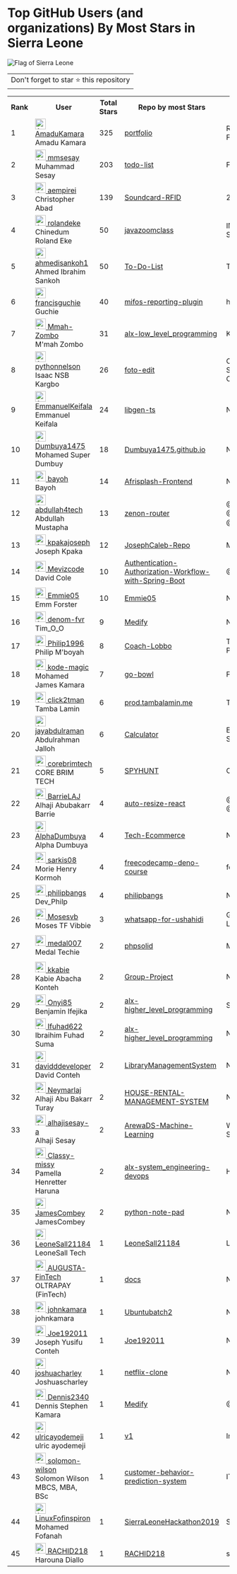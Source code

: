 # Top GitHub Users (and organizations) By Most Stars in Sierra Leone

![Flag of Sierra Leone](https://upload.wikimedia.org/wikipedia/commons/1/17/Flag_of_Sierra_Leone.svg)

<table>
	<tr>
		<td>
			Don't forget to star ⭐ this repository
		</td>
	</tr>
</table>

<table>
	<tr>
		<th>Rank</th>
		<th>User</th>
		<th>Total Stars</th>
		<th>Repo by most Stars</th>
		<th>Company</th>
		<th>Location</th>
	</tr>
	<tr>
		<td>1</td>
		<td><a href="https://github.com/AmaduKamara"><img src="https://avatars.githubusercontent.com/u/50941074?s=72&u=38592ae852a8d131c1402c216a11157ae5c72394&v=4" width="24" alt="Avatar of AmaduKamara"> AmaduKamara</a><br/>
Amadu Kamara</td>
		<td>325</td>
		<td><a href="https://github.com/AmaduKamara/portfolio">portfolio</a></td>
		<td>Remote Front-End and Full-Stack Developer</td>
		<td>Freetown, Sierra Leone.</td>
	</tr>
	<tr>
		<td>2</td>
		<td><a href="https://github.com/mmsesay"><img src="https://avatars.githubusercontent.com/u/39523312?s=72&u=e2db8b072ad3011139724255c14720b3b3ab4ba4&v=4" width="24" alt="Avatar of mmsesay"> mmsesay</a><br/>
Muhammad Sesay</td>
		<td>203</td>
		<td><a href="https://github.com/mmsesay/todo-list">todo-list</a></td>
		<td>Fusesl</td>
		<td>Freetown, Sierra Leone</td>
	</tr>
	<tr>
		<td>3</td>
		<td><a href="https://github.com/aempirei"><img src="https://avatars.githubusercontent.com/u/16069?s=72&u=c7f00de37b6f07d7d0f931c4a40b8aab5f5ba0ed&v=4" width="24" alt="Avatar of aempirei"> aempirei</a><br/>
Christopher Abad</td>
		<td>139</td>
		<td><a href="https://github.com/aempirei/Soundcard-RFID">Soundcard-RFID</a></td>
		<td>256 LLC</td>
		<td>Freetown, Sierra Leone</td>
	</tr>
	<tr>
		<td>4</td>
		<td><a href="https://github.com/rolandeke"><img src="https://avatars.githubusercontent.com/u/47756447?s=72&u=7ce42662cb75ac02bdc9b95e5f6bbd22ae4adc20&v=4" width="24" alt="Avatar of rolandeke"> rolandeke</a><br/>
Chinedum Roland Eke</td>
		<td>50</td>
		<td><a href="https://github.com/rolandeke/javazoomclass">javazoomclass</a></td>
		<td>IMO TECH SOLUTIONS</td>
		<td>Freetown, Sierra Leone</td>
	</tr>
	<tr>
		<td>5</td>
		<td><a href="https://github.com/ahmedisankoh1"><img src="https://avatars.githubusercontent.com/u/142759143?s=72&u=d55eb058713ac983737e5fd6e1e311f7b93d9985&v=4" width="24" alt="Avatar of ahmedisankoh1"> ahmedisankoh1</a><br/>
Ahmed Ibrahim Sankoh</td>
		<td>50</td>
		<td><a href="https://github.com/ahmedisankoh1/To-Do-List">To-Do-List</a></td>
		<td>Tech Inspire SL</td>
		<td>Freetown, Sierra Leone</td>
	</tr>
	<tr>
		<td>6</td>
		<td><a href="https://github.com/francisguchie"><img src="https://avatars.githubusercontent.com/u/22683654?s=72&u=c92be2e50d3e0fea33c110ba47f8e81f2d07f120&v=4" width="24" alt="Avatar of francisguchie"> francisguchie</a><br/>
Guchie</td>
		<td>40</td>
		<td><a href="https://github.com/openMF/mifos-reporting-plugin">mifos-reporting-plugin</a></td>
		<td>https://guchietech.com</td>
		<td>Freetown</td>
	</tr>
	<tr>
		<td>7</td>
		<td><a href="https://github.com/Mmah-Zombo"><img src="https://avatars.githubusercontent.com/u/110876378?s=72&u=7db00a3b68dc73a3477c2f3067bf4d43fe0dfded&v=4" width="24" alt="Avatar of Mmah-Zombo"> Mmah-Zombo</a><br/>
M'mah Zombo</td>
		<td>31</td>
		<td><a href="https://github.com/Mmah-Zombo/alx-low_level_programming">alx-low_level_programming</a></td>
		<td>Korlie Limited</td>
		<td>Wilberforce, Freetown.</td>
	</tr>
	<tr>
		<td>8</td>
		<td><a href="https://github.com/pythonnelson"><img src="https://avatars.githubusercontent.com/u/77267910?s=72&u=b86824f40ca70f2d5b7f8d34000d379ffb709457&v=4" width="24" alt="Avatar of pythonnelson"> pythonnelson</a><br/>
Isaac NSB Kargbo</td>
		<td>26</td>
		<td><a href="https://github.com/pythonnelson/foto-edit">foto-edit</a></td>
		<td>CIO and Founder of Smart Tech Consortium</td>
		<td>Freetown</td>
	</tr>
	<tr>
		<td>9</td>
		<td><a href="https://github.com/EmmanuelKeifala"><img src="https://avatars.githubusercontent.com/u/54929076?s=72&u=9537779e19cf64468b258a2b388df52113a8e413&v=4" width="24" alt="Avatar of EmmanuelKeifala"> EmmanuelKeifala</a><br/>
Emmanuel Keifala</td>
		<td>24</td>
		<td><a href="https://github.com/EmmanuelKeifala/libgen-ts">libgen-ts</a></td>
		<td>None</td>
		<td>Freetown, Sierra Leone	</td>
	</tr>
	<tr>
		<td>10</td>
		<td><a href="https://github.com/Dumbuya1475"><img src="https://avatars.githubusercontent.com/u/148585277?s=72&u=766592401ea0eab7489ce43817a6eb123c530c23&v=4" width="24" alt="Avatar of Dumbuya1475"> Dumbuya1475</a><br/>
Mohamed Super Dumbuy</td>
		<td>18</td>
		<td><a href="https://github.com/Dumbuya1475/Dumbuya1475.github.io">Dumbuya1475.github.io</a></td>
		<td>None</td>
		<td>Freetown-Sierra Leone</td>
	</tr>
	<tr>
		<td>11</td>
		<td><a href="https://github.com/bayoh"><img src="https://avatars.githubusercontent.com/u/12776314?s=72&u=ddc6c26d39553c5d217a79dc5e41de80cb591bca&v=4" width="24" alt="Avatar of bayoh"> bayoh</a><br/>
Bayoh</td>
		<td>14</td>
		<td><a href="https://github.com/AfriSplash-Remotely/Afrisplash-Frontend">Afrisplash-Frontend</a></td>
		<td>None</td>
		<td>Freetown, Sierra Leone</td>
	</tr>
	<tr>
		<td>12</td>
		<td><a href="https://github.com/abdullah4tech"><img src="https://avatars.githubusercontent.com/u/118620815?s=72&u=96cf0a2bc965c6125eacd0eff3509b67317d22fe&v=4" width="24" alt="Avatar of abdullah4tech"> abdullah4tech</a><br/>
Abdullah Mustapha</td>
		<td>13</td>
		<td><a href="https://github.com/n8bird-oss/zenon-router">zenon-router</a></td>
		<td>@Geneline-X | @DropX-Labs | @n8bird-oss</td>
		<td>Freetown, Sierra Leone.</td>
	</tr>
	<tr>
		<td>13</td>
		<td><a href="https://github.com/kpakajoseph"><img src="https://avatars.githubusercontent.com/u/109222556?s=72&u=a75d7ed106272b74684774df3455941cd1e4d5a9&v=4" width="24" alt="Avatar of kpakajoseph"> kpakajoseph</a><br/>
Joseph Kpaka</td>
		<td>12</td>
		<td><a href="https://github.com/calebchris000/JosephCaleb-Repo">JosephCaleb-Repo</a></td>
		<td>Microverse</td>
		<td>SIERRA LEONE,FREETOWN</td>
	</tr>
	<tr>
		<td>14</td>
		<td><a href="https://github.com/Mevizcode"><img src="https://avatars.githubusercontent.com/u/81963111?s=72&u=12673d3fc746d673515151971e41ebb4cab369fe&v=4" width="24" alt="Avatar of Mevizcode"> Mevizcode</a><br/>
David Cole</td>
		<td>10</td>
		<td><a href="https://github.com/Mevizcode/Authentication-Authorization-Workflow-with-Spring-Boot">Authentication-Authorization-Workflow-with-Spring-Boot</a></td>
		<td>@Imo-Tech-Solutions </td>
		<td>Freetown, Sierra Leone</td>
	</tr>
	<tr>
		<td>15</td>
		<td><a href="https://github.com/Emmie05"><img src="https://avatars.githubusercontent.com/u/122850466?s=72&u=1bc05e3029125dcfc04f802651c1dbb02ad5764a&v=4" width="24" alt="Avatar of Emmie05"> Emmie05</a><br/>
Emm Forster </td>
		<td>10</td>
		<td><a href="https://github.com/Emmie05/Emmie05">Emmie05</a></td>
		<td>None</td>
		<td>Freetown, Sierra Leone</td>
	</tr>
	<tr>
		<td>16</td>
		<td><a href="https://github.com/denom-fvr"><img src="https://avatars.githubusercontent.com/u/112382479?s=72&u=575a10610d9209a7eef015945c64e6d5882cac41&v=4" width="24" alt="Avatar of denom-fvr"> denom-fvr</a><br/>
Tim_O_O</td>
		<td>9</td>
		<td><a href="https://github.com/Dennis2340/Medify">Medify</a></td>
		<td>None</td>
		<td>Freetown</td>
	</tr>
	<tr>
		<td>17</td>
		<td><a href="https://github.com/Philip1996"><img src="https://avatars.githubusercontent.com/u/96818087?s=72&u=1a3e94205449f100a2d6ff7f4fc1c47bf81a75bd&v=4" width="24" alt="Avatar of Philip1996"> Philip1996</a><br/>
Philip M'boyah</td>
		<td>8</td>
		<td><a href="https://github.com/Unis434/Coach-Lobbo">Coach-Lobbo</a></td>
		<td>The Future Programmer</td>
		<td>Freetown</td>
	</tr>
	<tr>
		<td>18</td>
		<td><a href="https://github.com/kode-magic"><img src="https://avatars.githubusercontent.com/u/81019317?s=72&u=16fce6df8a61b988a1bfefcc56b1c5f26fad7b42&v=4" width="24" alt="Avatar of kode-magic"> kode-magic</a><br/>
Mohamed James Kamara</td>
		<td>7</td>
		<td><a href="https://github.com/kode-magic/go-bowl">go-bowl</a></td>
		<td>Freelancing </td>
		<td>Freetown, Sierra Leone</td>
	</tr>
	<tr>
		<td>19</td>
		<td><a href="https://github.com/click2tman"><img src="https://avatars.githubusercontent.com/u/1200007?s=72&u=c01fdbe37d997b20dee96922d7496f51b72956d4&v=4" width="24" alt="Avatar of click2tman"> click2tman</a><br/>
Tamba Lamin</td>
		<td>6</td>
		<td><a href="https://github.com/click2tman/prod.tambalamin.me">prod.tambalamin.me</a></td>
		<td>TpISENT</td>
		<td>Freetown</td>
	</tr>
	<tr>
		<td>20</td>
		<td><a href="https://github.com/jayabdulraman"><img src="https://avatars.githubusercontent.com/u/43217154?s=72&u=3ad2f73ab39fbdd385874dea54a10e535fb7eea1&v=4" width="24" alt="Avatar of jayabdulraman"> jayabdulraman</a><br/>
Abdulrahman Jalloh</td>
		<td>6</td>
		<td><a href="https://github.com/jayabdulraman/Calculator">Calculator</a></td>
		<td>EdPlus at Arizona State University</td>
		<td>Freetown</td>
	</tr>
	<tr>
		<td>21</td>
		<td><a href="https://github.com/corebrimtech"><img src="https://avatars.githubusercontent.com/u/175357468?s=72&u=d91f6d7942770fd581e3d841ac88b81653e01be0&v=4" width="24" alt="Avatar of corebrimtech"> corebrimtech</a><br/>
CORE BRIM TECH</td>
		<td>5</td>
		<td><a href="https://github.com/corebrimtech/SPYHUNT">SPYHUNT</a></td>
		<td>CORE BRIM TECH</td>
		<td>FREETOWN,SIERRA LEONE</td>
	</tr>
	<tr>
		<td>22</td>
		<td><a href="https://github.com/BarrieLAJ"><img src="https://avatars.githubusercontent.com/u/41100890?s=72&u=0ce47a92c01dbfffa873301f98d66369205a133d&v=4" width="24" alt="Avatar of BarrieLAJ"> BarrieLAJ</a><br/>
Alhaji Abubakarr Barrie</td>
		<td>4</td>
		<td><a href="https://github.com/BarrieLAJ/auto-resize-react">auto-resize-react</a></td>
		<td>@monimesl , @monime-lab </td>
		<td>Freetown, Sierra Leone</td>
	</tr>
	<tr>
		<td>23</td>
		<td><a href="https://github.com/AlphaDumbuya"><img src="https://avatars.githubusercontent.com/u/111668468?s=72&u=34d0738ca471268c270d7a471fe8a147996867ca&v=4" width="24" alt="Avatar of AlphaDumbuya"> AlphaDumbuya</a><br/>
Alpha Dumbuya</td>
		<td>4</td>
		<td><a href="https://github.com/Nuri1977/Tech-Ecommerce">Tech-Ecommerce</a></td>
		<td>None</td>
		<td>Freetown, sierra Leone </td>
	</tr>
	<tr>
		<td>24</td>
		<td><a href="https://github.com/sarkis08"><img src="https://avatars.githubusercontent.com/u/30797649?s=72&u=3166be3c64b658e1b109c0d68f37d659003bc844&v=4" width="24" alt="Avatar of sarkis08"> sarkis08</a><br/>
Morie Henry Kormoh</td>
		<td>4</td>
		<td><a href="https://github.com/sarkis08/freecodecamp-deno-course">freecodecamp-deno-course</a></td>
		<td>fenbaya</td>
		<td>Freetown</td>
	</tr>
	<tr>
		<td>25</td>
		<td><a href="https://github.com/philipbangs"><img src="https://avatars.githubusercontent.com/u/91394900?s=72&u=db361d6c9551a0dd0c9d559f6f2d5cadbcfa3234&v=4" width="24" alt="Avatar of philipbangs"> philipbangs</a><br/>
Dev_Philp</td>
		<td>4</td>
		<td><a href="https://github.com/philipbangs/philipbangs">philipbangs</a></td>
		<td>None</td>
		<td>Freetown</td>
	</tr>
	<tr>
		<td>26</td>
		<td><a href="https://github.com/Mosesvb"><img src="https://avatars.githubusercontent.com/u/9251548?s=72&u=65827f76e6062403d7560177c11e17d96415bf08&v=4" width="24" alt="Avatar of Mosesvb"> Mosesvb</a><br/>
Moses TF Vibbie</td>
		<td>3</td>
		<td><a href="https://github.com/Mosesvb/whatsapp-for-ushahidi">whatsapp-for-ushahidi</a></td>
		<td>Government of Sierra Leone</td>
		<td>Freetown, Sierra Leone</td>
	</tr>
	<tr>
		<td>27</td>
		<td><a href="https://github.com/medal007"><img src="https://avatars.githubusercontent.com/u/37555807?s=72&u=1de22fd2072559494be4b417298a0d160c772b7d&v=4" width="24" alt="Avatar of medal007"> medal007</a><br/>
Medal Techie</td>
		<td>2</td>
		<td><a href="https://github.com/medal007/phpsolid">phpsolid</a></td>
		<td>Medal Techie</td>
		<td>No 43 Soldier Street Freetown, Sierra Leone</td>
	</tr>
	<tr>
		<td>28</td>
		<td><a href="https://github.com/kkabie"><img src="https://avatars.githubusercontent.com/u/57254860?s=72&v=4" width="24" alt="Avatar of kkabie"> kkabie</a><br/>
Kabie Abacha Konteh</td>
		<td>2</td>
		<td><a href="https://github.com/Kangoma5/Group-Project">Group-Project</a></td>
		<td>None</td>
		<td>Sierra Leone</td>
	</tr>
	<tr>
		<td>29</td>
		<td><a href="https://github.com/Onyi85"><img src="https://avatars.githubusercontent.com/u/110570523?s=72&u=79be1bcc40356b9b82be47acceb8290456d093a9&v=4" width="24" alt="Avatar of Onyi85"> Onyi85</a><br/>
Benjamin Ifejika</td>
		<td>2</td>
		<td><a href="https://github.com/Onyi85/alx-higher_level_programming">alx-higher_level_programming</a></td>
		<td>Student</td>
		<td>Freetown Sierra Leone</td>
	</tr>
	<tr>
		<td>30</td>
		<td><a href="https://github.com/Ifuhad622"><img src="https://avatars.githubusercontent.com/u/136388735?s=72&v=4" width="24" alt="Avatar of Ifuhad622"> Ifuhad622</a><br/>
Ibraihim Fuhad Suma</td>
		<td>2</td>
		<td><a href="https://github.com/Ifuhad622/alx-higher_level_programming">alx-higher_level_programming</a></td>
		<td>None</td>
		<td>Freetown, Sierra Leone, West Africa</td>
	</tr>
	<tr>
		<td>31</td>
		<td><a href="https://github.com/davidddeveloper"><img src="https://avatars.githubusercontent.com/u/142942999?s=72&u=bcfb90576bb6e1439a26397584802282f15accad&v=4" width="24" alt="Avatar of davidddeveloper"> davidddeveloper</a><br/>
David Conteh</td>
		<td>2</td>
		<td><a href="https://github.com/davidddeveloper/LibraryManagementSystem">LibraryManagementSystem</a></td>
		<td>None</td>
		<td>Freetown, SierraLeone</td>
	</tr>
	<tr>
		<td>32</td>
		<td><a href="https://github.com/Neymarlaj"><img src="https://avatars.githubusercontent.com/u/73185769?s=72&u=d1db6cb8fea4750900329a865a2b94d00ed6e4d3&v=4" width="24" alt="Avatar of Neymarlaj"> Neymarlaj</a><br/>
Alhaji Abu Bakarr Turay</td>
		<td>2</td>
		<td><a href="https://github.com/Neymarlaj/HOUSE-RENTAL-MANAGEMENT-SYSTEM">HOUSE-RENTAL-MANAGEMENT-SYSTEM</a></td>
		<td>None</td>
		<td>Freetown Sierra Leone</td>
	</tr>
	<tr>
		<td>33</td>
		<td><a href="https://github.com/alhajisesay-a"><img src="https://avatars.githubusercontent.com/u/186411214?s=72&u=6ea8ad577551076cd2b94ca681fc26258b85cca8&v=4" width="24" alt="Avatar of alhajisesay-a"> alhajisesay-a</a><br/>
Alhaji Sesay</td>
		<td>2</td>
		<td><a href="https://github.com/alhajisesay-a/ArewaDS-Machine-Learning">ArewaDS-Machine-Learning</a></td>
		<td>Windro Power Solutions</td>
		<td>Freetown</td>
	</tr>
	<tr>
		<td>34</td>
		<td><a href="https://github.com/Classy-missy"><img src="https://avatars.githubusercontent.com/u/112100238?s=72&u=06533b52b09d6339ee82d24db224c9a14e900314&v=4" width="24" alt="Avatar of Classy-missy"> Classy-missy</a><br/>
Pamella Henretter Haruna</td>
		<td>2</td>
		<td><a href="https://github.com/Classy-missy/alx-system_engineering-devops">alx-system_engineering-devops</a></td>
		<td>Henns Fashience</td>
		<td>Freetown</td>
	</tr>
	<tr>
		<td>35</td>
		<td><a href="https://github.com/JamesCombey"><img src="https://avatars.githubusercontent.com/u/43726436?s=72&u=dcb825fa5eabe69f0d8b7e5eab1b9d435924439b&v=4" width="24" alt="Avatar of JamesCombey"> JamesCombey</a><br/>
JamesCombey</td>
		<td>2</td>
		<td><a href="https://github.com/JamesCombey/python-note-pad">python-note-pad</a></td>
		<td>None</td>
		<td>Freetown, Sierra Leone</td>
	</tr>
	<tr>
		<td>36</td>
		<td><a href="https://github.com/LeoneSall21184"><img src="https://avatars.githubusercontent.com/u/165781741?s=72&u=c953616e799f924476c10cf4c2c33e5f35115794&v=4" width="24" alt="Avatar of LeoneSall21184"> LeoneSall21184</a><br/>
LeoneSall Tech</td>
		<td>1</td>
		<td><a href="https://github.com/LeoneSall21184/LeoneSall21184">LeoneSall21184</a></td>
		<td>LeoneSall Company</td>
		<td>Sierra Leone</td>
	</tr>
	<tr>
		<td>37</td>
		<td><a href="https://github.com/AUGUSTA-FinTech"><img src="https://avatars.githubusercontent.com/u/180825515?s=72&v=4" width="24" alt="Avatar of AUGUSTA-FinTech"> AUGUSTA-FinTech</a><br/>
OLTRAPAY  (FinTech)</td>
		<td>1</td>
		<td><a href="https://github.com/AUGUSTA-FinTech/docs">docs</a></td>
		<td>None</td>
		<td>Sierra Leone</td>
	</tr>
	<tr>
		<td>38</td>
		<td><a href="https://github.com/johnkamara"><img src="https://avatars.githubusercontent.com/u/77782894?s=72&u=3ff881204ebe0d5b2c99cc3b5b4b523bb7d20bdc&v=4" width="24" alt="Avatar of johnkamara"> johnkamara</a><br/>
johnkamara</td>
		<td>1</td>
		<td><a href="https://github.com/UbuntuTrainig/Ubuntubatch2">Ubuntubatch2</a></td>
		<td>None</td>
		<td>Makeni. Northern Sierra Leone</td>
	</tr>
	<tr>
		<td>39</td>
		<td><a href="https://github.com/Joe192011"><img src="https://avatars.githubusercontent.com/u/94044616?s=72&u=1761effbeaefcd5bb160524a7dd6eec9f3e87ee0&v=4" width="24" alt="Avatar of Joe192011"> Joe192011</a><br/>
Joseph Yusifu Conteh</td>
		<td>1</td>
		<td><a href="https://github.com/Joe192011/Joe192011">Joe192011</a></td>
		<td>None</td>
		<td>Sierra Leone</td>
	</tr>
	<tr>
		<td>40</td>
		<td><a href="https://github.com/joshuacharley"><img src="https://avatars.githubusercontent.com/u/34540432?s=72&u=65895297cfdbd24e53dbef3c29f9e221eeae6cb5&v=4" width="24" alt="Avatar of joshuacharley"> joshuacharley</a><br/>
Joshuascharley</td>
		<td>1</td>
		<td><a href="https://github.com/joshuacharley/netflix-clone">netflix-clone</a></td>
		<td>None</td>
		<td>Sierra leone freetown</td>
	</tr>
	<tr>
		<td>41</td>
		<td><a href="https://github.com/Dennis2340"><img src="https://avatars.githubusercontent.com/u/113228672?s=72&u=8dd9ebb0863f008c0e7791c330b6e2ec19e5f982&v=4" width="24" alt="Avatar of Dennis2340"> Dennis2340</a><br/>
Dennis Stephen Kamara </td>
		<td>1</td>
		<td><a href="https://github.com/Dennis2340/Medify">Medify</a></td>
		<td>@Geneline-X </td>
		<td>Freetown Sierra Leone </td>
	</tr>
	<tr>
		<td>42</td>
		<td><a href="https://github.com/ulricayodemeji"><img src="https://avatars.githubusercontent.com/u/40013637?s=72&u=afd9e5ff3e26208fc2a4ad6f1135a76012ba0964&v=4" width="24" alt="Avatar of ulricayodemeji"> ulricayodemeji</a><br/>
ulric ayodemeji</td>
		<td>1</td>
		<td><a href="https://github.com/ulricayodemeji/v1">v1</a></td>
		<td>Ingletech</td>
		<td>Freetown, Sierra Leone</td>
	</tr>
	<tr>
		<td>43</td>
		<td><a href="https://github.com/solomon-wilson"><img src="https://avatars.githubusercontent.com/u/93185107?s=72&u=349f250d97ad987732cee3e80338bbe95dc45d48&v=4" width="24" alt="Avatar of solomon-wilson"> solomon-wilson</a><br/>
Solomon Wilson MBCS, MBA, BSc</td>
		<td>1</td>
		<td><a href="https://github.com/solomon-wilson/customer-behavior-prediction-system">customer-behavior-prediction-system</a></td>
		<td>IT SoloWils</td>
		<td>Freetown, Sierra Leone</td>
	</tr>
	<tr>
		<td>44</td>
		<td><a href="https://github.com/LinuxFofinspiron"><img src="https://avatars.githubusercontent.com/u/56222967?s=72&u=aeeb252d9af9154b9e352bddf0548a761b6309d5&v=4" width="24" alt="Avatar of LinuxFofinspiron"> LinuxFofinspiron</a><br/>
Mohamed Fofanah</td>
		<td>1</td>
		<td><a href="https://github.com/LinuxFofinspiron/SierraLeoneHackathon2019">SierraLeoneHackathon2019</a></td>
		<td>SierraIoT</td>
		<td>Freetown Sierra leone</td>
	</tr>
	<tr>
		<td>45</td>
		<td><a href="https://github.com/RACHID218"><img src="https://avatars.githubusercontent.com/u/99264870?s=72&v=4" width="24" alt="Avatar of RACHID218"> RACHID218</a><br/>
Harouna Diallo</td>
		<td>1</td>
		<td><a href="https://github.com/RACHID218/RACHID218">RACHID218</a></td>
		<td>student</td>
		<td>freetown</td>
	</tr>
</table>
